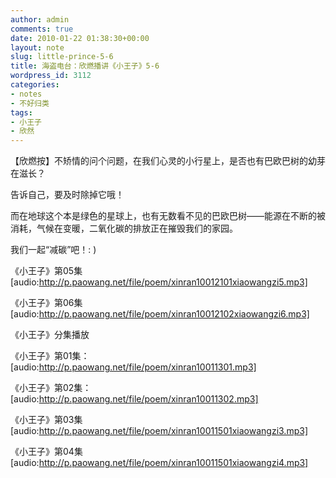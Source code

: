 ```yaml
---
author: admin
comments: true
date: 2010-01-22 01:38:30+00:00
layout: note
slug: little-prince-5-6
title: 海盗电台：欣燃播讲《小王子》5-6
wordpress_id: 3112
categories:
- notes
- 不好归类
tags:
- 小王子
- 欣然
---
```


【欣燃按】不矫情的问个问题，在我们心灵的小行星上，是否也有巴欧巴树的幼芽在滋长？

告诉自己，要及时除掉它哦！ 

而在地球这个本是绿色的星球上，也有无数看不见的巴欧巴树——能源在不断的被消耗，气候在变暖，二氧化碳的排放正在摧毁我们的家园。

我们一起“减碳”吧！: )

《小王子》第05集 [audio:http://p.paowang.net/file/poem/xinran10012101xiaowangzi5.mp3]

《小王子》第06集 [audio:http://p.paowang.net/file/poem/xinran10012102xiaowangzi6.mp3]

《小王子》分集播放

《小王子》第01集：[audio:http://p.paowang.net/file/poem/xinran10011301.mp3]

《小王子》第02集：[audio:http://p.paowang.net/file/poem/xinran10011302.mp3]

《小王子》第03集 [audio:http://p.paowang.net/file/poem/xinran10011501xiaowangzi3.mp3]

《小王子》第04集 [audio:http://p.paowang.net/file/poem/xinran10011501xiaowangzi4.mp3]
